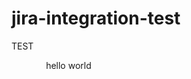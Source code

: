 # jira-integration-test
TEST

<!DOCTYPE html> 
<html lang="en"> 
  <head>     
    <meta charset="UTF-8">     
    <title>DCV - IT-Projektmanager 2024</title> 
  </head> 
  <body>     hello world 
  </body> 
</html>

